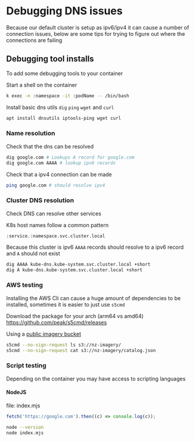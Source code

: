# Debugging DNS issues

Because our default cluster is setup as ipv6/ipv4 it can cause a number of connection issues, below are some tips for trying to figure out where the connections are failing

## Debugging tool installs

To add some debugging tools to your container

Start a shell on the container

```bash
k exec -n :namespace -it :podName -- /bin/bash
```

Install basic dns utils `dig` `ping` `wget` and `curl`

```bash
apt install dnsutils iptools-ping wget curl
```

### Name resolution

Check that the dns can be resolved

```bash
dig google.com # Lookups A record for google.com
dig google.com AAAA # lookup ipv6 records
```

Check that a ipv4 connection can be made

```bash
ping google.com # should resolve ipv4
```

### Cluster DNS resolution

Check DNS can resolve other services

K8s host names follow a common pattern

```
:service.:namespace.svc.cluster.local
```

Because this cluster is ipv6 `AAAA` records should resolve to a ipv6 record and `A` should not exist

```bash
dig AAAA kube-dns.kube-system.svc.cluster.local +short
dig A kube-dns.kube-system.svc.cluster.local +short
```

### AWS testing

Installing the AWS Cli can cause a huge amount of dependencies to be installed, sometimes it is easier to just use `s5cmd`

Download the package for your arch (arm64 vs amd64) https://github.com/peak/s5cmd/releases

Using a [public imagery bucket](https://github.com/linz/imagery)

```bash
s5cmd --no-sign-request ls s3://nz-imagery/
s5cmd --no-sign-request cat s3://nz-imagery/catalog.json
```

### Script testing

Depending on the container you may have access to scripting languages

#### NodeJS

file: index.mjs

```javascript
fetch('https://google.com').then((c) => console.log(c));
```

```bash
node --version
node index.mjs
```
